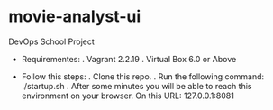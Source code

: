 # movie-analyst-ui

DevOps School Project

- Requirementes:
  . Vagrant 2.2.19
  . Virtual Box 6.0 or Above

- Follow this steps:
  . Clone this repo.
  . Run the following command:
     ./startup.sh
  . After some minutes you will be able to reach this environment on your browser. On this URL:
     127.0.0.1:8081
